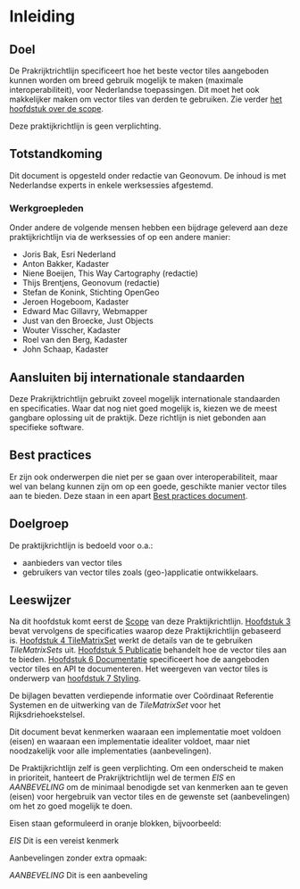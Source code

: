 # Inleiding

## Doel
De Prakrijktrichtlijn specificeert hoe het beste vector tiles aangeboden kunnen worden om breed gebruik mogelijk te maken (maximale interoperabiliteit), voor Nederlandse toepassingen. Dit moet het ook makkelijker maken om vector tiles van derden te gebruiken. Zie verder [het hoofdstuk over de scope](#Scope).

Deze praktijkrichtlijn is geen verplichting.

## Totstandkoming
Dit document is opgesteld onder redactie van Geonovum. De inhoud is met Nederlandse experts in enkele werksessies afgestemd.

### Werkgroepleden
Onder andere de volgende mensen hebben een bijdrage geleverd aan deze praktijkrichtlijn via de werksessies of op een andere manier:

*   Joris Bak, Esri Nederland
*   Anton Bakker, Kadaster
*   Niene Boeijen, This Way Cartography (redactie)
*   Thijs Brentjens, Geonovum (redactie)
*   Stefan de Konink, Stichting OpenGeo
*   Jeroen Hogeboom, Kadaster
*   Edward Mac Gillavry, Webmapper
*   Just van den Broecke, Just Objects
*   Wouter Visscher, Kadaster
*   Roel van den Berg, Kadaster
*   John Schaap, Kadaster

## Aansluiten bij internationale standaarden
Deze Prakrijktrichtlijn gebruikt zoveel mogelijk internationale standaarden en specificaties. Waar dat nog niet goed mogelijk is, kiezen we de meest gangbare oplossing uit de praktijk. Deze richtlijn is niet gebonden aan specifieke software.

## Best practices
Er zijn ook onderwerpen die niet per se gaan over interoperabiliteit, maar wel van belang kunnen zijn om op een goede, geschikte manier vector tiles aan te bieden. Deze staan in een apart [Best practices document](https://geonovum.github.io/vector-tiling-best-practices/).

## Doelgroep
De praktijkrichtlijn is bedoeld voor o.a.:
-   aanbieders van vector tiles  
-   gebruikers van vector tiles zoals (geo-)applicatie ontwikkelaars. 

## Leeswijzer
Na dit hoofdstuk komt eerst de [Scope](#Scope) van deze Praktijkrichtlijn. [Hoofdstuk 3](#TegelSpec) bevat vervolgens de specificaties waarop deze Praktijkrichtlijn gebaseerd is. [Hoofdstuk 4 TileMatrixSet](#TegelSchema) werkt de details van de te gebruiken _TileMatrixSets_ uit. [Hoofdstuk 5 Publicatie](#Publicatie) behandelt hoe de vector tiles aan te bieden.
[Hoofdstuk 6 Documentatie](#Documentatie) specificeert hoe de aangeboden vector tiles en API te documenteren. Het weergeven van vector tiles is onderwerp van [hoofdstuk 7 Styling](#Styling).

De bijlagen bevatten verdiepende informatie over Coördinaat Referentie Systemen en de uitwerking van de _TileMatrixSet_ voor het Rijksdriehoekstelsel.

Dit document bevat kenmerken waaraan een implementatie moet voldoen (eisen) en waaraan een implementatie idealiter voldoet, maar niet noodzakelijk voor alle implementaties (aanbevelingen).

De Praktijkrichtlijn zelf is geen verplichting. Om een onderscheid te maken in prioriteit, hanteert de Prakrijktrichtlijn wel de termen <em>EIS</em> en _AANBEVELING_ om de minimaal benodigde set van kenmerken aan te geven (eisen) voor hergebruik van vector tiles en de gewenste set (aanbevelingen) om het zo goed mogelijk te doen.

Eisen staan geformuleerd in oranje blokken, bijvoorbeeld:

<div class="advisement">
<em>EIS</em> Dit is een vereist kenmerk
</div>

Aanbevelingen zonder extra opmaak:

<div class="informative">
<em>AANBEVELING</em> Dit is een aanbeveling
</div>

